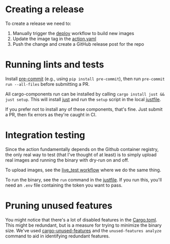 # Creating a release

To create a release we need to:

1. Manually trigger the [deploy](.github/workflows/release.yaml) workflow to build new images
2. Update the image tag in the [action.yaml](action.yaml)
3. Push the change and create a GitHub release post for the repo

# Running lints and tests

Install [pre-commit](https://pre-commit.com/) (e.g., using `pip install pre-commit`),
then run `pre-commit run --all-files` before submitting a PR.

All cargo-components run can be installed by calling `cargo install just && just setup`.
This will install [just](https://github.com/casey/just) and run the `setup` script
in the local [justfile](./justfile).

If you prefer not to install any of these components, that's fine. Just submit a PR,
then fix errors as they're caught in CI.

# Integration testing

Since the action fundamentally depends on the Github container registry,
the only real way to test (that I've thought of at least) is to simply
upload real images and running the binary with dry-run on and off.

To upload images, see the [live_test workflow](./.github/workflows/live_test.yaml)
where we do the same thing.

To run the binary, see the `run` command in the [justfile](./justfile). If you run this,
you'll need an `.env` file containing the token you want to pass.

# Pruning unused features

You might notice that there's a lot of disabled features in the [Cargo.toml](./Cargo.toml).
This might be redundant, but is a measure for trying to minimize the binary size. We've
used [cargo-unused-features](https://crates.io/crates/cargo-unused-features) and the
`unused-features analyze` command to aid in identifying redundant features.
